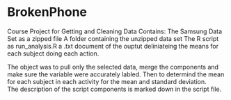 # BrokenPhone
Course Project for Getting and Cleaning Data
Contains:
The Samsung Data Set as a zipped file
A folder containing the unzipped data set
The R script as run_analysis.R
a .txt document of the ouptut deliniateing the means for each subject doing each action.

The object was to pull only the selected data, merge the components and make sure the variable were accurately labled. 
Then to determind the mean for each subject in each activity for the mean and standard deviation.  
The description of the script components is marked down in the script file.
